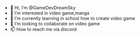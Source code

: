 - 👋 Hi, I’m @GameDevDreamSky
- 👀 I’m interested in video game,manga
- 🌱 I’m currently learning in school how to create video game
- 💞️ I’m looking to collaborate on video game
- 📫 How to reach me via discord

<!---
RITBDreamSky/RITBDreamSky is a ✨ special ✨ repository because its `README.md` (this file) appears on your GitHub profile.
You can click the Preview link to take a look at your changes.
--->
